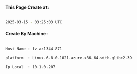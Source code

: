 
   
#### This Page Create at:

```bash

2025-03-15 - 03:25:03 UTC

```

#### Create By Machine:

```bash

Host Name : fv-az1344-871

platform  : Linux-6.8.0-1021-azure-x86_64-with-glibc2.39

Ip Local  : 10.1.0.207

```

